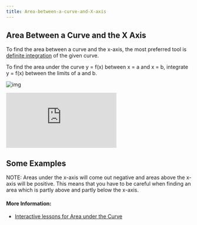 ```yaml
---
title: Area-between-a-curve-and-X-axis
---
```


## Area Between a Curve and the X Axis


To find the area between a curve and the x-axis, the most preferred tool is [definite integration](https://www.mathsisfun.com/calculus/integration-definite.html) of the given curve.

To find the area under the curve y = f(x) between x = a and x = b, integrate y = f(x) between the limits of a and b.

![img](https://upload.wikimedia.org/wikipedia/commons/f/f2/Integral_as_region_under_curve.svg)

![img](https://latex.codecogs.com/gif.latex?%5Clarge%20S%20%3D%20%5Cint_%7Ba%7D%5E%7Bb%7D%20f%28x%29%20dx)


## Some Examples





NOTE: Areas under the x-axis will come out negative and areas above the x-axis will be positive. This means that you have to be careful when finding an area which is partly above and partly below the x-axis.

#### More Information:
- [Interactive lessons for Area under the Curve](https://www.intmath.com/applications-integration/2-area-under-curve.php)
